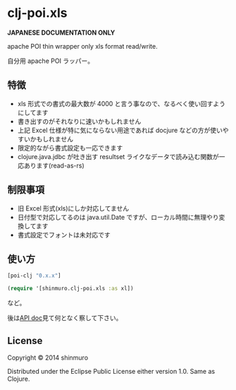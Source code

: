 clj-poi.xls
================================================================================

**JAPANESE DOCUMENTATION ONLY**

apache POI thin wrapper only xls format read/write.

自分用 apache POI ラッパー。

## 特徴
- xls 形式での書式の最大数が 4000 と言う事なので、なるべく使い回すようにしてます
- 書き出すのがそれなりに速いかもしれません
- 上記 Excel 仕様が特に気にならない用途であれば docjure などの方が使いやすいかもしれません
- 限定的ながら書式設定も一応できます
- clojure.java.jdbc が吐き出す resultset ライクなデータで読み込む関数が一応あります(read-as-rs)

## 制限事項
- 旧 Excel 形式(xls)にしか対応してません
- 日付型で対応してるのは java.util.Date ですが、ローカル時間に無理やり変換してます
- 書式設定でフォントは未対応です

## 使い方
```clojure
[poi-clj "0.x.x"]
```

```clojure
(require '[shinmuro.clj-poi.xls :as xl])
```
など。

後は[API doc](https://github.com/shinmuro/poi-clj)見て何となく察して下さい。

## License

Copyright © 2014 shinmuro

Distributed under the Eclipse Public License either version 1.0. Same as Clojure.
